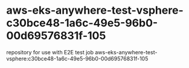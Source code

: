 # aws-eks-anywhere-test-vsphere-c30bce48-1a6c-49e5-96b0-00d69576831f-105
repository for use with E2E test job aws-eks-anywhere-test-vsphere:c30bce48-1a6c-49e5-96b0-00d69576831f-105

